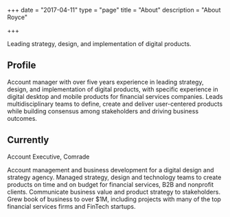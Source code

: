 
+++
date = "2017-04-11"
type = "page"
title = "About"
description = "About Royce"

+++

Leading strategy, design, and implementation of digital products.


## Profile

Account manager with over five years experience in leading strategy, design, and implementation of digital products, with specific experience in digital desktop and mobile products for financial services companies. Leads multidisciplinary teams to define, create and deliver user-centered products while building consensus among stakeholders and driving business outcomes.


## Currently

Account Executive, Comrade

Account management and business development for a digital design and strategy agency. Managed strategy, design and technology teams to create products on time and on budget for financial services, B2B and nonprofit clients. Communicate business value and product strategy to stakeholders. Grew book of business to over $1M, including projects with many of the top financial services firms and FinTech startups. 
